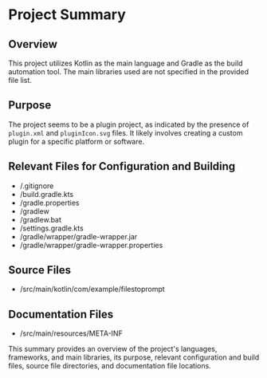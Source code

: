 # Project Summary

## Overview
This project utilizes Kotlin as the main language and Gradle as the build automation tool. The main libraries used are not specified in the provided file list.

## Purpose
The project seems to be a plugin project, as indicated by the presence of `plugin.xml` and `pluginIcon.svg` files. It likely involves creating a custom plugin for a specific platform or software.

## Relevant Files for Configuration and Building
- /.gitignore
- /build.gradle.kts
- /gradle.properties
- /gradlew
- /gradlew.bat
- /settings.gradle.kts
- /gradle/wrapper/gradle-wrapper.jar
- /gradle/wrapper/gradle-wrapper.properties

## Source Files
- /src/main/kotlin/com/example/filestoprompt

## Documentation Files
- /src/main/resources/META-INF

This summary provides an overview of the project's languages, frameworks, and main libraries, its purpose, relevant configuration and build files, source file directories, and documentation file locations.